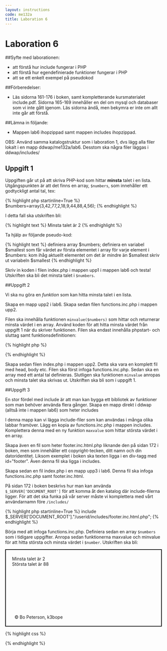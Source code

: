 ```yaml
---
layout: instructions
code: me132a
title: Laboration 6
---
```


# Laboration 6

##Syfte med laborationen:

- att förstå hur include fungerar i PHP
- att förstå hur egendefinierade funktioner fungerar i PHP
- att se ett enkelt exempel på pseudokod

##Förberedelser:

- Läs sidorna 161-176 i boken, samt kompletterande kursmaterialet include.pdf. Sidorna 165-169 innehåller en del om mysql och databaser som vi inte gått igenom. Läs sidorna ändå, men bekymra er inte om allt inte går att förstå. 

##Lämna in följande:

- Mappen lab6 ihopzippad samt mappen includes ihopzippad.

OBS: Använd samma katalogstruktur som i laboration 1, dvs lägg alla filer lokalt i en mapp ddwap/me132a/lab6. Desstom ska några filer läggas i ddwap/includes/

## Uppgift 1

Uppgiften går ut på att skriva PHP-kod som hittar **minsta** talet i en lista. Utgångspunkten är att det finns en array, `$numbers`, som innehåller ett godtyckligt antal tal, tex: 

{% highlight php  startinline=True %}
$numbers=array(3,42,77,2,18,9,44,88,4,56);
{% endhighlight %}

I detta fall ska utskriften bli:

{% highlight text %}
Minsta talet är 2
{% endhighlight %}

Ta hjälp av följande pseudo-kod:

{% highlight text %}
definiera array $numbers;
definiera en variabel $smallest som får värdet av första elementet i array
för varje element i $numbers:
    kom ihåg aktuellt elementet om det är mindre än $smallest 
skriv ut variabeln $smallest
{% endhighlight %}

Skriv in koden i filen index.php i mappen upp1 i mappen lab6 och testa! Utskriften ska bli det minsta talet i `$numbers`. 

##Uppgift 2

Vi ska nu göra en *funktion* som kan hitta minsta talet i en lista. 

Skapa en mapp upp2 i lab6. Skapa sedan filen functions.inc.php i mappen upp2. 

Filen ska innehålla funktionen `minvalue($numbers)` som hittar och returnerar minsta värdet i en array. Använd koden för att hitta minsta värdet från uppgift 1 när du skriver funktionen. Filen ska endast innehålla phpstart- och sluttag samt funktionsdefinitionen:

{% highlight php %}

<?php
function minvalue($numbers) {
    //definition av funktionen
}
?>
{% endhighlight %}

Skapa sedan filen index.php i mappen upp2. Detta ska vara en komplett fil med head, body etc. Filen ska först infoga functions.inc.php. Sedan ska en array med ett antal tal definieras. Slutligen ska funktionen `minvalue` anropas och minsta talet ska skrivas ut. Utskriften ska bli som i uppgift 1.  

##Uppgift 3

En stor fördel med include är att man kan bygga ett bibliotek av funktioner som man behöver använda flera gånger. Skapa en mapp direkt i ddwap (alltså inte i mappen lab6) som heter includes

I denna mapp kan vi lägga include-filer som kan användas i många olika labbar framöver. Lägg en kopia av functions.inc.php i mappen includes. Komplettera denna med en ny funktion `maxvalue` som hittar största värdet i en array. 

Skapa även en fil som heter footer.inc.html.php liknande den på sidan 172 i boken, men som innehåller ett copyright-tecken, ditt namn och din datoridentitet. Liksom exemplet i boken ska texten ligga i en div-tagg med id="footer". Även denna fil ska ligga i includes. 

Skapa sedan en fil index.php i en mapp upp3 i lab6. Denna fil ska infoga functions.inc.php samt footer.inc.html. 

På sidan 172 i boken beskrivs hur man kan använda `$_SERVER['DOCUMENT_ROOT']` för att komma åt den katalog där include-filerna ligger. För att det ska funka på vår server måste vi komplettera med vårt användarnamn före `/includes/`

{% highlight php  startinline=True %}
include $_SERVER['DOCUMENT_ROOT']."/userid/includes/footer.inc.html.php";
{% endhighlight %}

Börja med att infoga functions.inc.php. Definiera sedan en array `$numbers` som i tidigare uppgifter. Anropa sedan funktionerna maxvalue och minvalue för att hitta största och minsta värdet i `$number`. Utskriften ska bli:

<div style="border:2px solid black; padding:20px">
Minsta talet är 2<br>
Största talet är 88<br>
<br>&nbsp;
<br>&nbsp;
<br>&nbsp;
<br>&nbsp;
<br>&nbsp;
<br>&nbsp;
<br>&nbsp;
<br>&nbsp;
<br>&nbsp;
&copy; Bo Peterson, k3bope
</div>


{% highlight css %}
<style type="text/css">
#footer {
	position:absolute;
	bottom:0.5cm;
}
</style>
{% endhighlight %}
